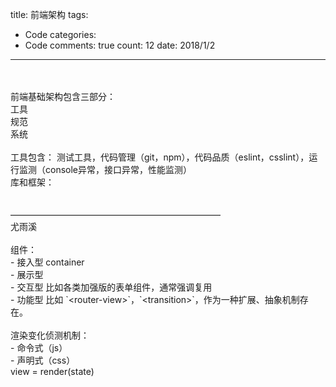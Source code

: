 
title: 前端架构
tags: 
  - Code
categories: 
  - Code
comments: true
count: 12
date: 2018/1/2
---
<div yne-bulb-block="paragraph" style="white-space: pre-wrap;"><br></div><div yne-bulb-block="image"><img data-media-type="image" src="http://note.youdao.com/yws/public/resource/68223916cc24226197cdb4defa392e3f/xmlnote/WEB7c209799fa55e361c28695dda62fd61b/AB1EE79AEAFD4E4D9E04AB7545BABDE1/725" alt=""></div><div yne-bulb-block="paragraph" style="white-space: pre-wrap;"><br></div><div yne-bulb-block="paragraph" style="white-space: pre-wrap;">前端基础架构包含三部分：</div><div yne-bulb-block="paragraph" style="white-space: pre-wrap;">工具&nbsp;</div><div yne-bulb-block="paragraph" style="white-space: pre-wrap;">规范&nbsp;</div><div yne-bulb-block="paragraph" style="white-space: pre-wrap;">系统</div><div yne-bulb-block="paragraph" style="white-space: pre-wrap;"><br></div><div yne-bulb-block="paragraph" style="white-space: pre-wrap;">工具包含：&nbsp;测试工具，代码管理（git，npm），代码品质（eslint，csslint），运行监测（console异常，接口异常，性能监测）</div><div yne-bulb-block="paragraph" style="white-space: pre-wrap;">库和框架：</div><div yne-bulb-block="paragraph" style="white-space: pre-wrap;"><br></div><div yne-bulb-block="paragraph" style="white-space: pre-wrap;"><br></div><div yne-bulb-block="paragraph" style="white-space: pre-wrap;">————————————————————————</div><div yne-bulb-block="paragraph" style="white-space: pre-wrap;">尤雨溪</div><div yne-bulb-block="paragraph" style="white-space: pre-wrap;"><br></div><div yne-bulb-block="paragraph" style="white-space: pre-wrap;">组件：
-&nbsp;接入型&nbsp;container
-&nbsp;展示型
-&nbsp;交互型&nbsp;比如各类加强版的表单组件，通常强调复用
-&nbsp;功能型&nbsp;比如&nbsp;`&lt;router-view&gt;`，`&lt;transition&gt;`，作为一种扩展、抽象机制存在。</div><div yne-bulb-block="paragraph" style="white-space: pre-wrap;"><br></div><div yne-bulb-block="paragraph" style="white-space: pre-wrap;">渲染变化侦测机制：</div><div yne-bulb-block="paragraph" style="white-space: pre-wrap;">-&nbsp;命令式（js）</div><div yne-bulb-block="paragraph" style="white-space: pre-wrap;">-&nbsp;声明式（css）</div><div yne-bulb-block="paragraph" style="white-space: pre-wrap;">view&nbsp;=&nbsp;render(state)</div><div yne-bulb-block="paragraph" style="white-space: pre-wrap;"><br></div><div yne-bulb-block="paragraph" style="white-space: pre-wrap;"><br></div><div yne-bulb-block="paragraph" style="white-space: pre-wrap;"><br></div>